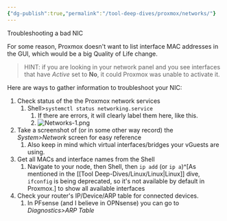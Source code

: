 ```yaml
---
{"dg-publish":true,"permalink":"/tool-deep-dives/proxmox/networks/"}
---
```


Troubleshooting a bad NIC

For some reason, Proxmox doesn't want to list interface MAC addresses in the GUI, which would be a big Quality of Life change.

>  HINT: if you are looking in your network panel and you see interfaces that have *Active* set to **No**, it could Proxmox was unable to activate it.

Here are ways to gather information to troubleshoot your NIC:
1. Check status of the the Proxmox network services
	1. Shell>`systemctl status networking.service`
		1. If there are errors, it will clearly label them here, like this.
		2. ![Networks-1.png](/img/user/Attachments/Networks-1.png)
2. Take a screenshot of (or in some other way record) the *System>Network* screen for easy reference
	1. Also keep in mind which virtual interfaces/bridges your vGuests are using.
3. Get all MACs and interface names from the Shell
	1. Navigate to your node, then Shell, then `ip add` (or `ip a`)^[As mentioned in the [[Tool Deep-Dives/Linux/Linux\|Linux]] dive, `ifconfig` is being deprecated, so it's not available by default in Proxmox.] to show all available interfaces
4. Check your router's IP/Device/ARP table for connected devices.
	1. In PFsense (and I believe in OPNsense) you can go to *Diagnostics>ARP Table*